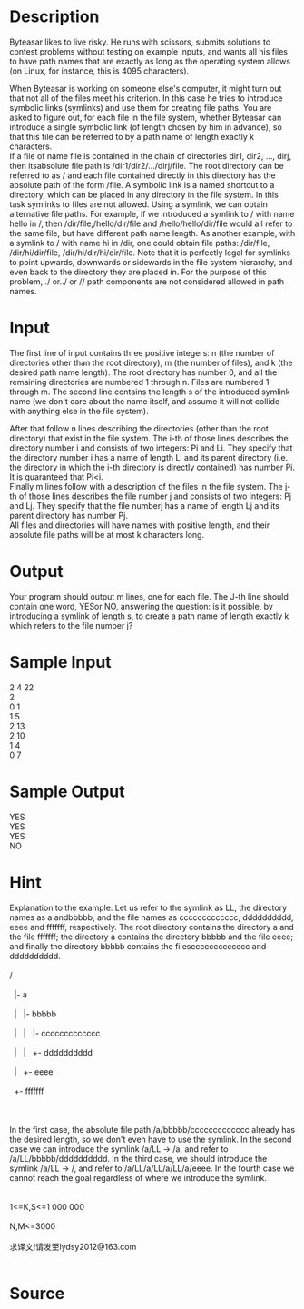 
# Description

<div class="content"><p>Byteasar likes to live risky. He runs with scissors, submits solutions to contest problems without testing on example inputs, and wants all his files to have path names that are exactly as long as the operating system allows (on Linux, for instance, this is 4095 characters).</p>
<div>When Byteasar is working on someone else&#39;s computer, it might turn out that not all of the files meet his criterion. In this case he tries to introduce symbolic links (symlinks) and use them for creating file paths. You are asked to figure out, for each file in the file system, whether Byteasar can introduce a single symbolic link (of length chosen by him in advance), so that this file can be referred to by a path name of length exactly k characters.</div>
<div>If a file of name file is contained in the chain of directories dir1, dir2, ..., dirj, then itsabsolute file path is /dir1/dir2/.../dirj/file. The root directory can be referred to as / and each file contained directly in this directory has the absolute path of the form /file. A symbolic link is a named shortcut to a directory, which can be placed in any directory in the file system. In this task symlinks to files are not allowed. Using a symlink, we can obtain alternative file paths. For example, if we introduced a symlink to / with name hello in /, then /dir/file,/hello/dir/file and /hello/hello/dir/file would all refer to the same file, but have different path name length. As another example, with a symlink to / with name hi in /dir, one could obtain file paths: /dir/file, /dir/hi/dir/file, /dir/hi/dir/hi/dir/file. Note that it is perfectly legal for symlinks to point upwards, downwards or sidewards in the file system hierarchy, and even back to the directory they are placed in. For the purpose of this problem, ./ or../ or // path components are not considered allowed in path names.</div></div>

# Input

<div class="content"><p>The first line of input contains three positive integers: n (the number of directories other than the root directory), m (the number of files), and k (the desired path name length). The root directory has number 0, and all the remaining directories are numbered 1 through n. Files are numbered 1 through m. The second line contains the length s of the introduced symlink name (we don&#39;t care about the name itself, and assume it will not collide with anything else in the file system).</p>
<div>After that follow n lines describing the directories (other than the root directory) that exist in the file system. The i-th of those lines describes the directory number i and consists of two integers: Pi and Li. They specify that the directory number i has a name of length Li and its parent directory (i.e. the directory in which the i-th directory is directly contained) has number Pi. It is guaranteed that Pi&lt;i.</div>
<div>Finally m lines follow with a description of the files in the file system. The j-th of those lines describes the file number j and consists of two integers: Pj and Lj. They specify that the file numberj has a name of length Lj and its parent directory has number Pj.</div>
<div>All files and directories will have names with positive length, and their absolute file paths will be at most k characters long.</div>
<div></div></div>

# Output

<div class="content"><p>Your program should output m lines, one for each file. The J-th line should contain one word, YESor NO, answering the question: is it possible, by introducing a symlink of length s, to create a path name of length exactly k which refers to the file number j?</p></div>

# Sample Input

<div class="content"><span class="sampledata">2 4 22<br/>
2<br/>
0 1<br/>
1 5<br/>
2 13<br/>
2 10<br/>
1 4<br/>
0 7<br/>
</span></div>

# Sample Output

<div class="content"><span class="sampledata">YES<br/>
YES<br/>
YES<br/>
NO<br/>
</span></div>

# Hint

<div class="content"><p></p><div>Explanation to the example: Let us refer to the symlink as LL, the directory names as a andbbbbb, and the file names as ccccccccccccc, dddddddddd, eeee and fffffff, respectively. The root directory contains the directory a and the file fffffff; the directory a contains the directory bbbbb and the file eeee; and finally the directory bbbbb contains the filesccccccccccccc and dddddddddd.</div><br/>
<div>/</div><br/>
<div>  |- a</div><br/>
<div>  |   |- bbbbb</div><br/>
<div>  |   |   |- ccccccccccccc</div><br/>
<div>  |   |   +- dddddddddd</div><br/>
<div>  |   +- eeee</div><br/>
<div>  +- fffffff</div><br/>
<div>  </div><br/>
<div>In the first case, the absolute file path /a/bbbbb/ccccccccccccc already has the desired length, so we don&#39;t even have to use the symlink. In the second case we can introduce the symlink /a/LL -&gt; /a, and refer to /a/LL/bbbbb/dddddddddd. In the third case, we should introduce the symlink /a/LL -&gt; /, and refer to /a/LL/a/LL/a/LL/a/eeee. In the fourth case we cannot reach the goal regardless of where we introduce the symlink.</div><br/>
<div><br/>
<div>1&lt;=K,S&lt;=1 000 000</div><br/>
<div>N,M&lt;=3000</div><br/>
<div>求译文!请发至lydsy2012@163.com</div><br/>
</div><p></p></div>

# Source

<div class="content"><p><a href="problemset.php?search="></a></p></div>


